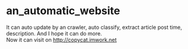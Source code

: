 # an_automatic_website
It can auto update by an crawler, auto classify, extract article post time, description. And I hope it can do more.     
Now it can visit on http://copycat.imwork.net
